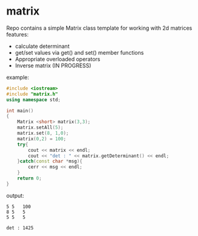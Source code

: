 # matrix
Repo contains a simple Matrix class template for working with 2d matrices
features:
  * calculate determinant
  * get/set values via get() and set() member functions
  * Appropriate overloaded operators
  * Inverse matrix (IN PROGRESS)
  

example:
  
  ``` c++
  #include <iostream>
  #include "matrix.h"
  using namespace std;
  
  int main()
  {
      Matrix <short> matrix(3,3);
      matrix.setAll(5);
      matrix.set(8, 1,0);
      matrix(0,2) = 100;
      try{
          cout << matrix << endl;
          cout << "det : " << matrix.getDeterminant() << endl;
      }catch(const char *msg){
          cerr << msg << endl;
      }
      return 0;
  }
  ```
  
  output:
  ```
  5	5	100	
  8	5	5	
  5	5	5	

  det : 1425
  ```
